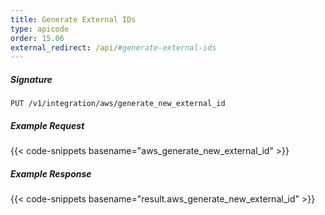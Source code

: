 ```yaml
---
title: Generate External IDs
type: apicode
order: 15.06
external_redirect: /api/#generate-external-ids
---
```


##### Signature

`PUT /v1/integration/aws/generate_new_external_id`

##### Example Request

{{< code-snippets basename="aws_generate_new_external_id" >}}

##### Example Response
{{< code-snippets basename="result.aws_generate_new_external_id" >}}
